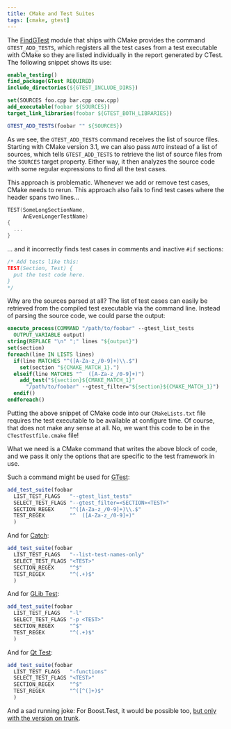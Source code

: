 ```yaml
---
title: CMake and Test Suites
tags: [cmake, gtest]
---
```


The [FindGTest](http://www.cmake.org/cmake/help/v3.3/module/FindGTest.html)
module that ships with CMake provides the command `GTEST_ADD_TESTS`, which
registers all the test cases from a test executable with CMake so they are
listed individually in the report generated by CTest. <!--more--> The following
snippet shows its use:

```cmake
enable_testing()
find_package(GTest REQUIRED)
include_directories(${GTEST_INCLUDE_DIRS})

set(SOURCES foo.cpp bar.cpp cow.cpp)
add_executable(foobar ${SOURCES})
target_link_libraries(foobar ${GTEST_BOTH_LIBRARIES})

GTEST_ADD_TESTS(foobar "" ${SOURCES})
```

As we see, the `GTEST_ADD_TESTS` command receives the list of source files.
Starting with CMake version 3.1, we can also pass `AUTO` instead of a list of
sources, which tells `GTEST_ADD_TESTS` to retrieve the list of source files from
the `SOURCES` target property. Either way, it then analyzes the source code with
some regular expressions to find all the test cases.

This approach is problematic. Whenever we add or remove test cases, CMake needs
to rerun. This approach also fails to find test cases where the header spans two
lines...

```cpp
TEST(SomeLongSectionName,
     AnEvenLongerTestName)
{
  ...
}
```

... and it incorrectly finds test cases in comments and inactive `#if` sections:

```cpp
/* Add tests like this:
TEST(Section, Test) {
  put the test code here.
}
*/
```

Why are the sources parsed at all? The list of test cases can easily be
retrieved from the compiled test executable via the command line. Instead of
parsing the source code, we could parse the output:

```cmake
execute_process(COMMAND "/path/to/foobar" --gtest_list_tests
  OUTPUT_VARIABLE output)
string(REPLACE "\n" ";" lines "${output}")
set(section)
foreach(line IN LISTS lines)
  if(line MATCHES "^([A-Za-z_/0-9]+)\\.$")
    set(section "${CMAKE_MATCH_1}.")
  elseif(line MATCHES "^  ([A-Za-z_/0-9]+)")
    add_test("${section}${CMAKE_MATCH_1}"
      "/path/to/foobar" --gtest_filter="${section}${CMAKE_MATCH_1}")
  endif()
endforeach()
```

Putting the above snippet of CMake code into our `CMakeLists.txt` file requires
the test executable to be available at configure time. Of course, that does not
make any sense at all. No, we want this code to be in the `CTestTestfile.cmake`
file!

What we need is a CMake command that writes the above block of code, and we pass
it only the options that are specific to the test framework in use.

Such a command might be used for [GTest](https://code.google.com/p/googletest/):

```cmake
add_test_suite(foobar
  LIST_TEST_FLAGS   "--gtest_list_tests"
  SELECT_TEST_FLAGS "--gtest_filter=<SECTION><TEST>"
  SECTION_REGEX     "^([A-Za-z_/0-9]+)\\.$"
  TEST_REGEX        "^  ([A-Za-z_/0-9]+)"
  )
```

And for [Catch](https://github.com/philsquared/Catch):

```cmake
add_test_suite(foobar
  LIST_TEST_FLAGS   "--list-test-names-only"
  SELECT_TEST_FLAGS "<TEST>"
  SECTION_REGEX     "^$"
  TEST_REGEX        "^(.+)$"
  )
```

And for [GLib Test](https://developer.gnome.org/glib/stable/glib-Testing.html):

```cmake
add_test_suite(foobar
  LIST_TEST_FLAGS   "-l"
  SELECT_TEST_FLAGS "-p <TEST>"
  SECTION_REGEX     "^$"
  TEST_REGEX        "^(.+)$"
  )
```

And for [Qt Test](http://doc.qt.io/qt-5/qtest-overview.html):

```cmake
add_test_suite(foobar
  LIST_TEST_FLAGS   "-functions"
  SELECT_TEST_FLAGS "<TEST>"
  SECTION_REGEX     "^$"
  TEST_REGEX        "^([^(]+)$"
  )
```

And a sad running joke: For Boost.Test, it would be possible too,
[but only with the version on trunk](http://stackoverflow.com/a/10746477/269803).

